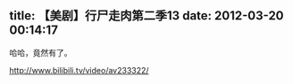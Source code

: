 title: 【美剧】行尸走肉第二季13
date: 2012-03-20 00:14:17
---

<p>
	哈哈，竟然有了。
</p>
<p>
	<a href="http://www.bilibili.tv/video/av233322/">http://www.bilibili.tv/video/av233322/</a>
</p>